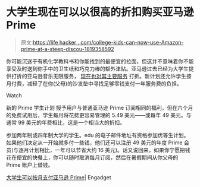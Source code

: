 # 大学生现在可以以很高的折扣购买亚马逊 Prime

> 原文:[https://life hacker . com/college-kids-can-now-use-Amazon-prime-at-a-steep-discou-1819358592](https://lifehacker.com/college-kids-can-now-use-amazon-prime-at-a-steep-discou-1819358592)

你可能沉迷于有机化学教科书和你能找到的最便宜的拉面，但这并不意味着你不能享受及时送到你手中的卫生纸和巧克力棒的额外津贴。亚马逊过去已经为大学生提供打折的亚马逊音乐无限服务， [现在也对其主要服务](https://www.engadget.com/2017/10/10/amazon-intros-prime-monthly-option-for-students/) 打折。新计划还允许学生按月付费，减轻了在你(父母)的沙发垫中寻找足够零钱支付一年服务费的负担。

Watch

新的 Prime 学生计划 授予用户与普通亚马逊 Prime 订阅相同的福利，但在六个月的免费试用后，学生每月将花费更容易管理的 5.49 美元——或每年 49 美元。与通常 99 美元的年费相比，这是一个相当大的折扣。

参加两年制或四年制大学的学生。edu 的电子邮件地址有资格参加优等生计划。如果他们决定从一开始就多付一些钱，他们还可以注册 49 美元的年度 Prime 会员(与逐月计划相比，一年可以节省大约 16 美元)。话又说回来，如果你宁愿把钱花在便宜的快餐上，你可以随时取消每月订阅，然后在暑假期间从你父母的 Prime 账户上借钱。

[大学生可以按月支付亚马逊 Prime](https://www.engadget.com/2017/10/10/amazon-intros-prime-monthly-option-for-students/)| Engadget